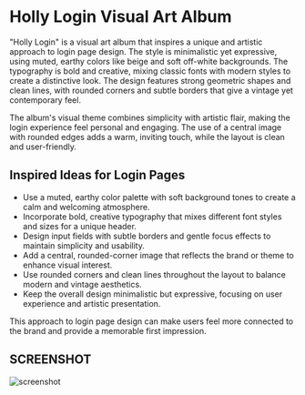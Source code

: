 # Holly Login Visual Art Album

"Holly Login" is a visual art album that inspires a unique and artistic approach to login page design. The style is minimalistic yet expressive, using muted, earthy colors like beige and soft off-white backgrounds. The typography is bold and creative, mixing classic fonts with modern styles to create a distinctive look. The design features strong geometric shapes and clean lines, with rounded corners and subtle borders that give a vintage yet contemporary feel.

The album's visual theme combines simplicity with artistic flair, making the login experience feel personal and engaging. The use of a central image with rounded edges adds a warm, inviting touch, while the layout is clean and user-friendly.

## Inspired Ideas for Login Pages

- Use a muted, earthy color palette with soft background tones to create a calm and welcoming atmosphere.
- Incorporate bold, creative typography that mixes different font styles and sizes for a unique header.
- Design input fields with subtle borders and gentle focus effects to maintain simplicity and usability.
- Add a central, rounded-corner image that reflects the brand or theme to enhance visual interest.
- Use rounded corners and clean lines throughout the layout to balance modern and vintage aesthetics.
- Keep the overall design minimalistic but expressive, focusing on user experience and artistic presentation.

This approach to login page design can make users feel more connected to the brand and provide a memorable first impression.

## SCREENSHOT

![screenshot](https://pin.it/5NMzRjEQr)
